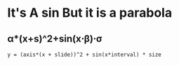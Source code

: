 # It's A sin But it is a parabola
## α*(x+s)^2+sin(x⋅β)⋅σ

`
y = (axis*(x + slide))^2 + sin(x*interval) * size
`
